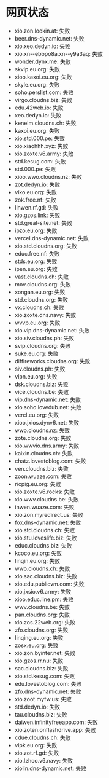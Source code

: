 # 网页状态
- xio.zon.lookin.at: 失败
- beer.dns-dynamic.net: 失败
- xio.xeo.dedyn.io: 失败
- xio.xn--ebbpo8a.xn--y9a3aq: 失败
- wonder.dynx.me: 失败
- skvip.eu.org: 失败
- xioo.kaxoi.eu.org: 失败
- skyle.eu.org: 失败
- soho.perslist.com: 失败
- virgo.cloudns.biz: 失败
- edu.42web.io: 失败
- xeo.dedyn.io: 失败
- kenelm.cloudns.ch: 失败
- kaxoi.eu.org: 失败
- xio.std.000.pe: 失败
- xio.xiaohhh.xyz: 失败
- xio.zoxte.v6.army: 失败
- std.kesug.com: 失败
- std.000.pe: 失败
- xioo.wwo.cloudns.nz: 失败
- zot.dedyn.io: 失败
- viko.eu.org: 失败
- zok.free.nf: 失败
- linwen.rf.gd: 失败
- xio.gzos.link: 失败
- std.great-site.net: 失败
- ipzo.eu.org: 失败
- vercel.dns-dynamic.net: 失败
- xio.std.cloudns.org: 失败
- educ.free.nf: 失败
- stds.eu.org: 失败
- ipen.eu.org: 失败
- vast.cloudns.ch: 失败
- mov.cloudns.org: 失败
- xongan.eu.org: 失败
- std.cloudns.org: 失败
- vx.cloudns.ch: 失败
- xio.zoxte.dns.navy: 失败
- wvvp.eu.org: 失败
- xio.vip.dns-dynamic.net: 失败
- xio.siv.cloudns.ph: 失败
- svip.cloudns.org: 失败
- suke.eu.org: 失败
- diffireworks.cloudns.org: 失败
- siv.cloudns.ph: 失败
- vipn.eu.org: 失败
- dsk.cloudns.biz: 失败
- vice.cloudns.be: 失败
- vip.dns-dynamic.net: 失败
- xio.soho.lovedub.net: 失败
- vercl.eu.org: 失败
- xioo.jxios.dynv6.net: 失败
- wwo.cloudns.nz: 失败
- zote.cloudns.org: 失败
- xio.wwvio.dns.army: 失败
- kaixin.cloudns.ch: 失败
- chatz.lovestoblog.com: 失败
- ven.cloudns.biz: 失败
- zoon.wuaze.com: 失败
- ricpig.eu.org: 失败
- xio.zoxte.v6.rocks: 失败
- xio.wwv.cloudns.be: 失败
- inwen.wuaze.com: 失败
- xio.zon.myredirect.us: 失败
- fox.dns-dynamic.net: 失败
- xio.std.cloudns.ch: 失败
- xio.stu.loveslife.biz: 失败
- educ.cloudns.biz: 失败
- kcoco.eu.org: 失败
- linqin.eu.org: 失败
- wwo.cloudns.ch: 失败
- xio.sac.cloudns.biz: 失败
- xio.edu.publicvm.com: 失败
- xio.jxsio.v6.army: 失败
- xioo.educ.line.pm: 失败
- wwv.cloudns.be: 失败
- pan.cloudns.org: 失败
- xio.zos.22web.org: 失败
- zfo.cloudns.org: 失败
- linqing.eu.org: 失败
- zosx.eu.org: 失败
- xio.zon.byinter.net: 失败
- xio.gzos.rr.nu: 失败
- sac.cloudns.biz: 失败
- xio.std.kesug.com: 失败
- edu.lovestoblog.com: 失败
- zfo.dns-dynamic.net: 失败
- xio.zoot.myfw.us: 失败
- std.dedyn.io: 失败
- tau.cloudns.biz: 失败
- daiwen.infinityfreeapp.com: 失败
- xio.zoten.onflashdrive.app: 失败
- cdue.cloudns.ch: 失败
- vipk.eu.org: 失败
- xio.zot.rf.gd: 失败
- xio.lzhoo.v6.navy: 失败
- xiolin.dns-dynamic.net: 失败
